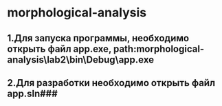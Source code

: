 # morphological-analysis
## 1.Для запуска программы, необходимо открыть файл app.exe, path:morphological-analysis\lab2\bin\Debug\app.exe
## 2.Для разработки необходимо открыть файл app.sln###
